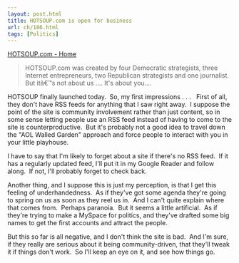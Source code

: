 ```yaml
---
layout: post.html
title: HOTSOUP.com is open for business
url: ch/186.html
tags: [Politics]
---
```

[HOTSOUP.com - Home](http://www.hotsoup.com/home.aspx)

> HOTSOUP.com was created by four Democratic strategists, three Internet entrepreneurs, two Republican strategists and one journalist. But itâ€™s not about us .... It's about you....

HOTSOUP finally launched today.  So, my first impressions . . .   First of all, they don't have RSS feeds for anything that I saw right away.  I suppose the point of the site is community involvement rather than just content, so in some sense letting people use an RSS feed instead of having to come to the site is counterproductive.  But it's probably not a good idea to travel down the "AOL Walled Garden" approach and force people to interact with you in your little playhouse.

I have to say that I'm likely to forget about a site if there's no RSS feed.  If it has a regularly updated feed, I'll put it in my Google Reader and follow along.  If not, I'll probably forget to check back.

Another thing, and I suppose this is just my perception, is that I get this feeling of underhandedness.  As if they've got some agenda they're going to spring on us as soon as they reel us in.  And I can't quite explain where that comes from.  Perhaps paranoia.  But it seems a little artificial.  As if they're trying to make a MySpace for politics, and they've drafted some big names to get the first accounts and attract the people.

But this so far is all negative, and I don't think the site is bad.  And I'm sure, if they really are serious about it being community-driven, that they'll tweak it if things don't work.  So I'll keep an eye on it, and see how things go.
